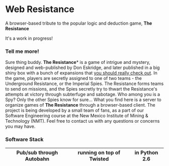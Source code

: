 Web Resistance
==============
A browser-based tribute to the popular logic and deduction game, **The Resistance**

It's a work in progress!

### Tell me more!
Sure thing buddy. **The Resistance*** is a game of intrigue and mystery, designed and web-published by Don Eskridge, and later published in a big shiny box with a bunch of expansions that [you should really check out](http://www.amazon.com/Indie-Boards-Cards-RES2IBC-Resistance/dp/B008A2BA8G/ref=pd_sim_t_1/176-2139082-0696027). In the game, players are secretly assigned to one of two teams - the Underground Resistance, or the Imperial Spies. The Resistance forms teams to send on missions, and the Spies secretly try to thwart the Resistance's attempts at victory through subterfuge and sabotage. Who among you is a Spy? Only the other Spies know for sure...
What you find here is a server to organize games of **The Resistance** through a browser-based client. The project is being developed by a small team of fans, as a part of our Software Engineering course at the New Mexico Institute of Mining & Technology (NMT). Feel free to contact us with any questions or concerns you may have.

### Software Stack
| Pub/sub through Autobahn | running on top of Twisted | in Python 2.6 |
|:------------------------:|:-------------------------:|:-------------:|